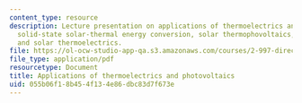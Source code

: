 ```yaml
---
content_type: resource
description: Lecture presentation on applications of thermoelectrics and photovoltaics,
  solid-state solar-thermal energy conversion, solar thermophovoltaics, solar thermophotonics,
  and solar thermoelectrics.
file: https://ol-ocw-studio-app-qa.s3.amazonaws.com/courses/2-997-direct-solar-thermal-to-electrical-energy-conversion-technologies-fall-2009/055b06f18b454f134e86dbc83d7f673e_MIT2_997F09_lec12.pdf
file_type: application/pdf
resourcetype: Document
title: Applications of thermoelectrics and photovoltaics
uid: 055b06f1-8b45-4f13-4e86-dbc83d7f673e
---
```

